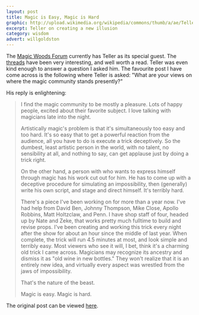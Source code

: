 ```yaml
---
layout: post
title: Magic is Easy, Magic is Hard
graphic: http://upload.wikimedia.org/wikipedia/commons/thumb/a/ae/Teller_Rio.jpg/220px-Teller_Rio.jpg
excerpt: Teller on creating a new illusion
category: wisdom
advert: willgoldston
---
```

The [Magic Woods Forum](http://www.themagicwoods.co.uk/forum) currently has Teller as its special guest. 
The [threads](http://www.themagicwoods.co.uk/forum/viewforum.php?f=56) have been very interesting, and well worth a read. 
Teller was even kind enough to answer a question I asked him. 
The favourite post I have come across is the following where Teller is asked: 
"What are your views on where the magic community stands presently?"

His reply is enlightening:

> I find the magic community to be mostly a pleasure. Lots of happy
people, excited about their favorite subject. I love talking with
magicians late into the night.
>
> Artistically magic's problem is that it's simultaneously too easy and
too hard. It's so easy that to get a powerful reaction from the
audience, all you have to do is execute a trick deceptively. So the
dumbest, least artistic person in the world, with no talent, no
sensibility at all, and nothing to say, can get applause just by
doing a trick right.
>
> On the other hand, a person with who wants to express himself through
magic has his work cut out for him. He has to come up with a
deceptive procedure for simulating an impossibility, then (generally)
write his own script, and stage and direct himself. It's terribly hard.
>
> There's a piece I've been working on for more than a year now. I've
had help from David Ben, Johnny Thompson, Mike Close, Apollo Robbins,
Matt Holtzclaw, and Penn. I have shop staff of four, headed up by
Nate and Zeke, that works pretty much fulltime to build and revise
props. I've been creating and working this trick every night after
the show for about an hour since the middle of last year. When
complete, the trick will run 4.5 minutes at most, and look simple and
terribly easy. Most viewers who see it will, I bet, think it's a
charming old trick I came across. Magicians may recognize its
ancestry and dismiss it as "old wine in new bottles." They won't
realize that it is an entirely new idea, and virtually every aspect
was wrestled from the jaws of impossibility.
>
> That's the nature of the beast.
>
> Magic is easy. Magic is hard.

The original post can be viewed [here](http://www.themagicwoods.co.uk/forum/viewtopic.php?f=56&amp;t=5686).
